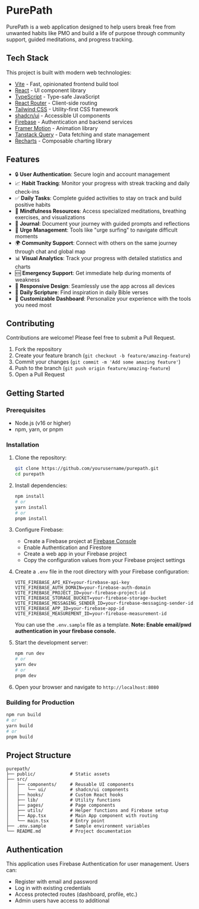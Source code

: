 
# PurePath

PurePath is a web application designed to help users break free from unwanted habits like PMO and build a life of purpose through community support, guided meditations, and progress tracking.

## Tech Stack

This project is built with modern web technologies:

- [Vite](https://vitejs.dev/) - Fast, opinionated frontend build tool
- [React](https://reactjs.org/) - UI component library
- [TypeScript](https://www.typescriptlang.org/) - Type-safe JavaScript
- [React Router](https://reactrouter.com/) - Client-side routing
- [Tailwind CSS](https://tailwindcss.com/) - Utility-first CSS framework
- [shadcn/ui](https://ui.shadcn.com/) - Accessible UI components
- [Firebase](https://firebase.google.com/) - Authentication and backend services
- [Framer Motion](https://www.framer.com/motion/) - Animation library
- [Tanstack Query](https://tanstack.com/query) - Data fetching and state management
- [Recharts](https://recharts.org/) - Composable charting library

## Features

- 🔒 **User Authentication**: Secure login and account management
- 📈 **Habit Tracking**: Monitor your progress with streak tracking and daily check-ins
- ✅ **Daily Tasks**: Complete guided activities to stay on track and build positive habits
- 🧘 **Mindfulness Resources**: Access specialized meditations, breathing exercises, and visualizations
- 📝 **Journal**: Document your journey with guided prompts and reflections
- 🌊 **Urge Management**: Tools like "urge surfing" to navigate difficult moments
- 🌍 **Community Support**: Connect with others on the same journey through chat and global map
- 📊 **Visual Analytics**: Track your progress with detailed statistics and charts
- 🆘 **Emergency Support**: Get immediate help during moments of weakness
- 📱 **Responsive Design**: Seamlessly use the app across all devices
- 🎯 **Daily Scripture**: Find inspiration in daily Bible verses
- 🔄 **Customizable Dashboard**: Personalize your experience with the tools you need most

## Contributing

Contributions are welcome! Please feel free to submit a Pull Request.

1. Fork the repository
2. Create your feature branch (`git checkout -b feature/amazing-feature`)
3. Commit your changes (`git commit -m 'Add some amazing feature'`)
4. Push to the branch (`git push origin feature/amazing-feature`)
5. Open a Pull Request

## Getting Started

### Prerequisites

- Node.js (v16 or higher)
- npm, yarn, or pnpm

### Installation

1. Clone the repository:
   ```bash
   git clone https://github.com/yourusername/purepath.git
   cd purepath
   ```

2. Install dependencies:
   ```bash
   npm install
   # or
   yarn install
   # or
   pnpm install
   ```

3. Configure Firebase:
   - Create a Firebase project at [Firebase Console](https://console.firebase.google.com/)
   - Enable Authentication and Firestore
   - Create a web app in your Firebase project
   - Copy the configuration values from your Firebase project settings
   
4. Create a `.env` file in the root directory with your Firebase configuration:
   ```
   VITE_FIREBASE_API_KEY=your-firebase-api-key
   VITE_FIREBASE_AUTH_DOMAIN=your-firebase-auth-domain
   VITE_FIREBASE_PROJECT_ID=your-firebase-project-id
   VITE_FIREBASE_STORAGE_BUCKET=your-firebase-storage-bucket
   VITE_FIREBASE_MESSAGING_SENDER_ID=your-firebase-messaging-sender-id
   VITE_FIREBASE_APP_ID=your-firebase-app-id
   VITE_FIREBASE_MEASUREMENT_ID=your-firebase-measurement-id
   ```

   You can use the `.env.sample` file as a template.
**Note: Enable email/pwd authentication in your firebase console.**


6. Start the development server:
   ```bash
   npm run dev
   # or
   yarn dev
   # or
   pnpm dev
   ```

7. Open your browser and navigate to `http://localhost:8080`

### Building for Production

```bash
npm run build
# or
yarn build
# or
pnpm build
```

## Project Structure

```
purepath/
├── public/             # Static assets
├── src/
│   ├── components/     # Reusable UI components
│   │   └── ui/         # shadcn/ui components
│   ├── hooks/          # Custom React hooks
│   ├── lib/            # Utility functions
│   ├── pages/          # Page components
│   ├── utils/          # Helper functions and Firebase setup
│   ├── App.tsx         # Main App component with routing
│   └── main.tsx        # Entry point
├── .env.sample         # Sample environment variables
└── README.md           # Project documentation
```

## Authentication

This application uses Firebase Authentication for user management. Users can:
- Register with email and password
- Log in with existing credentials
- Access protected routes (dashboard, profile, etc.)
- Admin users have access to additional 
